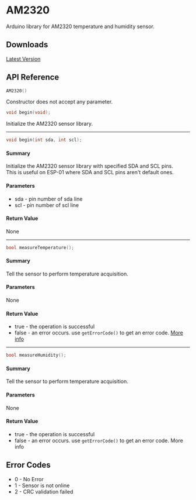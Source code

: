 # AM2320
Arduino library for AM2320 temperature and humidity sensor.

## Downloads

[Latest Version](https://github.com/hibikiledo/AM2320/releases)

## API Reference

```cpp
AM2320()
```
Constructor does not accept any parameter.

```cpp
void begin(void);
```
Initialize the AM2320 sensor library.

---

```cpp
void begin(int sda, int scl);
```
#### Summary
Initialize the AM2320 sensor library with specified SDA and SCL pins.  
This is useful on ESP-01 where SDA and SCL pins aren't default ones.

#### Parameters
- sda - pin number of sda line
- scl - pin number of scl line

#### Return Value
None

---

```cpp
bool measureTemperature();
```
#### Summary
Tell the sensor to perform temperature acquisition.

#### Parameters
None

#### Return Value
- true - the operation is successful
- false - an error occurs. use `getErrorCode()` to get an error code. [More info](#what-is-me)

---

```cpp
bool measureHumidity();
```
#### Summary
Tell the sensor to perform temperature acquisition.

#### Parameters
None

#### Return Value
- true - the operation is successful
- false - an error occurs. use `getErrorCode()` to get an error code. More info


## Error Codes
- 0 - No Error
- 1 - Sensor is not online
- 2 - CRC validation failed
